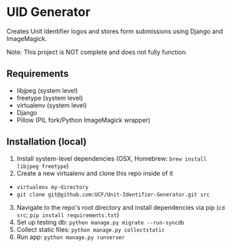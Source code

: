 # UID Generator

Creates Unit Identifier logos and stores form submissions using Django and ImageMagick.

Note:  This project is NOT complete and does not fully function.


## Requirements
- libjpeg (system level)
- freetype (system level)
- virtualenv (system level)
- Django
- Pillow (PIL fork/Python ImageMagick wrapper)


## Installation (local)

1. Install system-level dependencies (OSX, Homebrew:  `brew install libjpeg freetype`)
2. Create a new virtualenv and clone this repo inside of it
  - `virtualenv my-directory`
  - `git clone git@github.com:UCF/Unit-Identifier-Generator.git src`
3. Navigate to the repo's root directory and install dependencies via pip (`cd src`; `pip install requirements.txt`)
4. Set up testing db:  `python manage.py migrate --run-syncdb`
5. Collect static files:  `python manage.py collectstatic`
6. Run app:  `python manage.py runserver`
